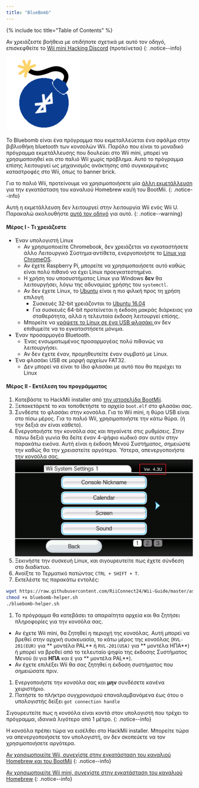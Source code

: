 ```yaml
---
title: "BlueBomb"
---
```


{% include toc title="Table of Contents" %}

Αν χρειάζεστε βοήθεια με οτιδήποτε σχετικά με αυτό τον οδηγό, επισκεφθείτε το [Wii mini Hacking Discord](https://discord.gg/6ryxnkS) (προτείνεται)
{: .notice--info}

![Bluebomb](/images/bluebomb.png)

Το Bluebomb είναι ένα πρόγραμμα που εκμεταλλεύεται ένα σφάλμα στην βιβλιοθήκη bluetooth των κονσολών Wii. Παρόλο που είναι το μοναδικό πρόγραμμα εκμετάλλευσης που δουλεύει στο Wii mini, μπορεί να χρησιμοποιηθεί και στο παλιό Wii χωρίς πρόβλημα. Αυτό το πρόγραμμα επίσης λειτουργεί ως μηχανισμός ανάκτησης από συγκεκριμένες καταστροφές στο Wii, όπως το banner brick.

Για το παλιό Wii, προτείνουμε να χρησιμοποιήσετε μία [άλλη εκμετάλλευση](/get-started) για την εγκατάσταση του καναλιού Homebrew και/ή του BootMii.
{: .notice--info}

Αυτή η εκμετάλλευση δεν λειτουργεί στην λειτουργία Wii ενός Wii U. Παρακαλώ ακολουθήστε [αυτό τον οδηγό](https://wiiuguide.xyz/#/vwii/vwii-modding) για αυτό.
{: .notice--warning}

#### Μέρος I - Τι χρειάζεστε
- Έναν υπολογιστή Linux
  - Αν χρησιμοποιείτε Chromebook, δεν χρειάζεται να εγκαταστήσετε άλλο Λειτουργικό Σύστημα·αντίθετα, ενεργοποιήστε το [ Linux για ChromeOS](https://support.google.com/chromebook/answer/9145439?hl=en).
  - Αν έχετε Raspberry Pi, μπορείτε να χρησιμοποιήσετε αυτό καθώς είναι πολύ πιθανό να έχει Linux προεγκατεστημένο.
  - Η χρήση του υποσυστήματος Linux για Windows **δεν** θα λειτουργήσει, λόγω της αδυναμίας χρήσης του `systemctl`.
  - Αν δεν έχετε Linux, το [Ubuntu](https://ubuntu.com/download/desktop) είναι η πιο φιλική προς τη χρήση επιλογή
    - Συσκευές 32-bit χρειάζονται το [Ubuntu 16.04](http://releases.ubuntu.com/16.04/)
    - Για συσκευές 64-bit προτείνεται η έκδοση μακράς διάρκειας για σταθερότητα, αλλά η τελευταία έκδοση λειτουργεί επίσης.
  - Μπορείτε να [γράψετε το Linux σε ένα USB φλασάκι ](https://ubuntu.com/tutorials/tutorial-create-a-usb-stick-on-windows#1-overview) αν δεν επιθυμείτε να το εγκαταστήσετε μόνιμα.
- Έναν προσαρμογέα Bluetooth.
  - Ένας ενσωματωμένος προσαρμογέας πολύ πιθανώς να λειτουργήσει.
  - Αν δεν έχετε έναν, προμηθευτείτε έναν συμβατό με Linux.
- Ένα φλασάκι USB σε μορφή αρχείων FAT32.
  - Δεν μπορεί να είναι το ίδιο φλασάκι με αυτό που θα περιέχει τα Linux

#### Μέρος II - Εκτέλεση του προγράμματος
1. Κατεβάστε το HackMii installer από [την ιστοσελίδα BootMii](https://bootmii.org/download/).
1. Ξεπακετάρετέ το και τοποθετήστε το αρχείο `boot.elf` στο φλασάκι σας.
1. Συνδέστε το φλασάκι στην κονσόλα. Για το Wii mini, η θύρα USB είναι στο πίσω μέρος. Για το παλιό Wii, χρησιμοποιήστε την κάτω θύρα. (ή την δεξιά αν είναι κάθετο).
1. Ενεργοποιήστε την κονσόλα σας και πηγαίνετε στις ρυθμίσεις. Στην πάνω δεξιά γωνία θα δείτε έναν 4-ψήφιο κωδικό σαν αυτόν στην παρακάτω εικόνα. Αυτή είναι η έκδοση Μενού Συστήματος, σημειώστε την καθώς θα την χρειαστείτε αργότερα. Ύστερα, απενεργοποιήστε την κονσόλα σας. ![SystemMenuVersion](/images/Wii/SystemMenuVersion.png)
1. Ξεκινήστε την συσκευή Linux, και σιγουρευτείτε πως έχετε σύνδεση στο διαδίκτυο.
1. Ανοίξτε το Τερματικό πατώντας `CTRL + SHIFT + T`.
1. Εκτελέστε τις παρακάτω εντολές:
```bash
wget https://raw.githubusercontent.com/RiiConnect24/Wii-Guide/master/assets/files/bluebomb-helper.sh
chmod +x bluebomb-helper.sh
./bluebomb-helper.sh
```
1. Το πρόγραμμα θα κατεβάσει τα απαραίτητα αρχεία και θα ζητήσει πληροφορίες για την κονσόλα σας.
  - Αν έχετε Wii mini, θα ζητηθεί η περιοχή της κονσόλας. Αυτή μπορεί να βρεθεί στην αρχική συσκευασία, το κάτω μέρος της κονσόλας (`RVL-201(EUR)` για ** μοντέλα PAL** ή `RVL-201(USA)` για ** μοντέλα ΗΠΑ**) ή μπορεί να βρεθεί από το τελευταίο ψηφίο της έκδοσης Συστήματος Μενού (`U` για **ΗΠΑ** και `Ε` για ** μοντέλα PAL**).
  - Αν έχετε επιλέξει Wii θα σας ζητηθεί η έκδοση συστήματος που σημειώσατε πριν.
1. Ενεργοποιήστε την κονσόλα σας και **μην** συνδέσετε κανένα χειριστήριο.
1. Πατήστε το πλήκτρο συγχρονισμού επαναλαμβανόμενα έως ότου ο υπολογιστής δείξει `got connection handle`

Σιγουρευτείτε πως η κονσόλα είναι κοντά στον υπολογιστή που τρέχει το πρόγραμμα, ιδανικά λιγότερο από 1 μέτρο.
{: .notice--info}

Η κονσόλα πρέπει τώρα να εισέλθει στο HackMii installer. Μπορείτε τώρα να απενεργοποιήσετε τον υπολογιστή, αν δεν σκοπεύετε να τον χρησιμοποιήσετε αργότερα.

[Αν χρησιμοποιείτε Wii, συνεχίστε στην εγκατάσταση του καναλιού Homebrew και του BootMii](hbc)
{: .notice--info}

[Αν χρησιμοποιείτε Wii mini, συνεχίστε στην εγκατάσταση του καναλιού Homebrew](hbc-mini)
{: .notice--info}
